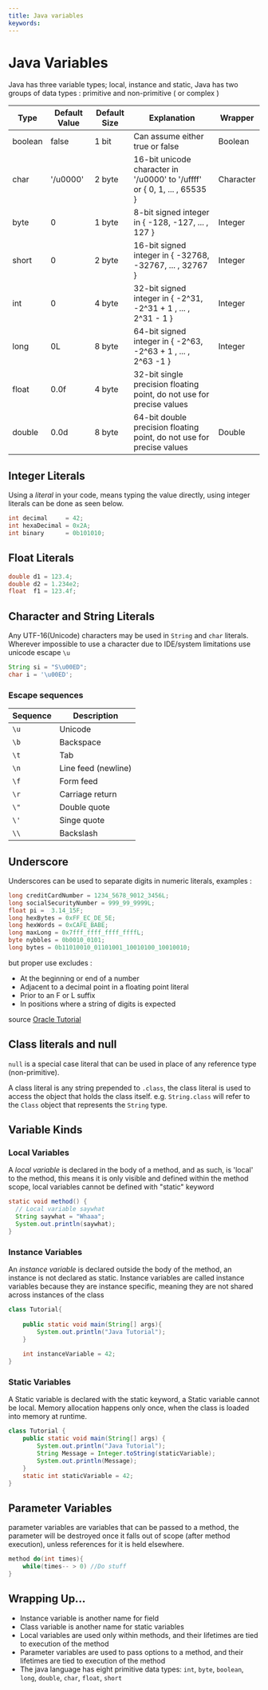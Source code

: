 ```yaml
---
title: Java variables
keywords: 
---
```



# Java Variables

Java has three variable types; local, instance and static, Java has two groups of data types : primitive and non-primitive ( or complex )

Type | Default Value | Default Size | Explanation | Wrapper
-----|---------------|--------------|------------|-
boolean | false | 1 bit | Can assume either true or false | Boolean
char | '/u0000' | 2 byte | 16-bit unicode character in '/u0000' to '/uffff' or { 0, 1, ... , 65535 } | Character
byte | 0 | 1 byte | 8-bit signed integer in { -128, -127, ... , 127 } | Integer
short | 0 | 2 byte | 16-bit signed integer in { -32768, -32767, ... , 32767 } | Integer
int | 0 | 4 byte | 32-bit signed integer in { -2^31, -2^31 + 1 , ... , 2^31 - 1 } | Integer
long | 0L | 8 byte | 64-bit signed integer in { -2^63, -2^63 + 1 , ... , 2^63 -1 } | Integer
float | 0.0f | 4 byte | 32-bit single precision floating point, do not use for precise values
double | 0.0d | 8 byte | 64-bit double precision floating point, do not use for precise values | Double

## Integer Literals
Using a _literal_ in your code, means typing the value directly, using integer literals can be done as seen below.
```java
int decimal     = 42;
int hexaDecimal = 0x2A;
int binary      = 0b101010;
```

## Float Literals
```java
double d1 = 123.4;
double d2 = 1.234e2;
float  f1 = 123.4f;
```

## Character and String Literals
Any UTF-16(Unicode) characters may be used in `String` and `char` literals. Wherever impossible to use a character due to IDE/system limitations use unicode escape `\u`
```java
String si = "S\u00ED";
char i = '\u00ED';
```
### Escape sequences
Sequence | Description
-|-
`\u` | Unicode
`\b` | Backspace
`\t` | Tab
`\n` | Line feed (newline)
`\f` | Form feed
`\r` | Carriage return
`\"` | Double quote
`\'` | Singe quote
`\\` | Backslash

## Underscore
Underscores can be used to separate digits in numeric literals, examples : 
```java
long creditCardNumber = 1234_5678_9012_3456L;
long socialSecurityNumber = 999_99_9999L;
float pi =  3.14_15F;
long hexBytes = 0xFF_EC_DE_5E;
long hexWords = 0xCAFE_BABE;
long maxLong = 0x7fff_ffff_ffff_ffffL;
byte nybbles = 0b0010_0101;
long bytes = 0b11010010_01101001_10010100_10010010;
```

but proper use excludes :
- At the beginning or end of a number
- Adjacent to a decimal point in a floating point literal
- Prior to an F or L suffix
- In positions where a string of digits is expected

source [Oracle Tutorial](https://docs.oracle.com/javase/tutorial/java/nutsandbolts/datatypes.html)

## Class literals and null

`null` is a special case literal that can be used in place of any reference type (non-primitive). 

A class literal is any string prepended to `.class`, the class literal is used to access the object that holds the class itself. e.g. `String.class` will refer to the `Class` object that represents the `String` type.

## Variable Kinds

### Local Variables

A *local variable* is declared in the body of a method, and as such, is 'local' to the method, this means it is only visible and defined within the method scope, local variables cannot be defined with "static" keyword
```java
static void method() {
  // Local variable saywhat
  String saywhat = "Whaaa";
  System.out.println(saywhat);
}
```

### Instance Variables

An *instance variable* is declared outside the body of the method, an instance is not declared as static.
Instance variables are called instance variables because they are instance specific, meaning they are not shared across instances of the class
```java
class Tutorial{
    
    public static void main(String[] args){
        System.out.println("Java Tutorial");
    }
    
    int instanceVariable = 42;
}
```

### Static Variables

A Static variable is declared with the static keyword, a Static variable cannot be local.
Memory allocation happens only once, when the class is loaded into memory at runtime.
```java
class Tutorial {
    public static void main(String[] args) {
        System.out.println("Java Tutorial");
        String Message = Integer.toString(staticVariable);
        System.out.println(Message);
    }
    static int staticVariable = 42;
}
```

## Parameter Variables

parameter variables are variables that can be passed to a method, the parameter will be destroyed once it falls out of scope (after method execution), unless references for it is held elsewhere.

```java
method do(int times){
    while(times-- > 0) //Do stuff
}
```

## Wrapping Up...

- Instance variable is another name for field
- Class variable is another name for static variables
- Local variables are used only within methods, and their lifetimes are tied to execution of the method
- Parameter variables are used to pass options to a method, and their lifetimes are tied to execution of the method
- The java language has eight primitive data types: `int`, `byte`, `boolean`, `long`, `double`, `char`, `float`, `short`